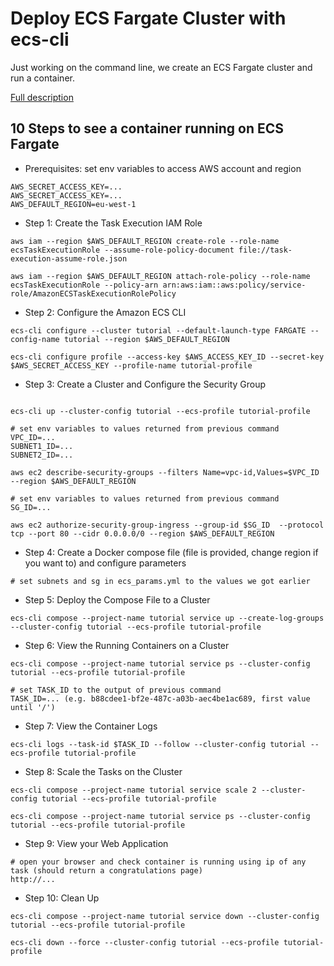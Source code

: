 # Deploy ECS Fargate Cluster with ecs-cli

Just working on the command line, we create an ECS Fargate cluster and run a container.

[Full description](https://docs.aws.amazon.com/AmazonECS/latest/developerguide/ecs-cli-tutorial-fargate.html)

## 10 Steps to see a container running on ECS Fargate

* Prerequisites: set env variables to access AWS account and region
```
AWS_SECRET_ACCESS_KEY=...
AWS_SECRET_ACCESS_KEY=...
AWS_DEFAULT_REGION=eu-west-1
```

* Step 1: Create the Task Execution IAM Role
```
aws iam --region $AWS_DEFAULT_REGION create-role --role-name ecsTaskExecutionRole --assume-role-policy-document file://task-execution-assume-role.json

aws iam --region $AWS_DEFAULT_REGION attach-role-policy --role-name ecsTaskExecutionRole --policy-arn arn:aws:iam::aws:policy/service-role/AmazonECSTaskExecutionRolePolicy
```

* Step 2: Configure the Amazon ECS CLI
```
ecs-cli configure --cluster tutorial --default-launch-type FARGATE --config-name tutorial --region $AWS_DEFAULT_REGION

ecs-cli configure profile --access-key $AWS_ACCESS_KEY_ID --secret-key $AWS_SECRET_ACCESS_KEY --profile-name tutorial-profile
```

* Step 3: Create a Cluster and Configure the Security Group
```

ecs-cli up --cluster-config tutorial --ecs-profile tutorial-profile

# set env variables to values returned from previous command
VPC_ID=...
SUBNET1_ID=...
SUBNET2_ID=...

aws ec2 describe-security-groups --filters Name=vpc-id,Values=$VPC_ID --region $AWS_DEFAULT_REGION

# set env variables to values returned from previous command
SG_ID=...

aws ec2 authorize-security-group-ingress --group-id $SG_ID  --protocol tcp --port 80 --cidr 0.0.0.0/0 --region $AWS_DEFAULT_REGION
```

* Step 4: Create a Docker compose file (file is provided, change region if you want to) and configure parameters
```
# set subnets and sg in ecs_params.yml to the values we got earlier
```

* Step 5: Deploy the Compose File to a Cluster
```
ecs-cli compose --project-name tutorial service up --create-log-groups --cluster-config tutorial --ecs-profile tutorial-profile
```

* Step 6: View the Running Containers on a Cluster
```
ecs-cli compose --project-name tutorial service ps --cluster-config tutorial --ecs-profile tutorial-profile

# set TASK_ID to the output of previous command
TASK_ID=... (e.g. b88cdee1-bf2e-487c-a03b-aec4be1ac689, first value until '/')
```

* Step 7: View the Container Logs
```
ecs-cli logs --task-id $TASK_ID --follow --cluster-config tutorial --ecs-profile tutorial-profile
```

* Step 8: Scale the Tasks on the Cluster
```
ecs-cli compose --project-name tutorial service scale 2 --cluster-config tutorial --ecs-profile tutorial-profile

ecs-cli compose --project-name tutorial service ps --cluster-config tutorial --ecs-profile tutorial-profile
```

* Step 9: View your Web Application
```
# open your browser and check container is running using ip of any task (should return a congratulations page)
http://...
```

* Step 10: Clean Up
```
ecs-cli compose --project-name tutorial service down --cluster-config tutorial --ecs-profile tutorial-profile

ecs-cli down --force --cluster-config tutorial --ecs-profile tutorial-profile
```
